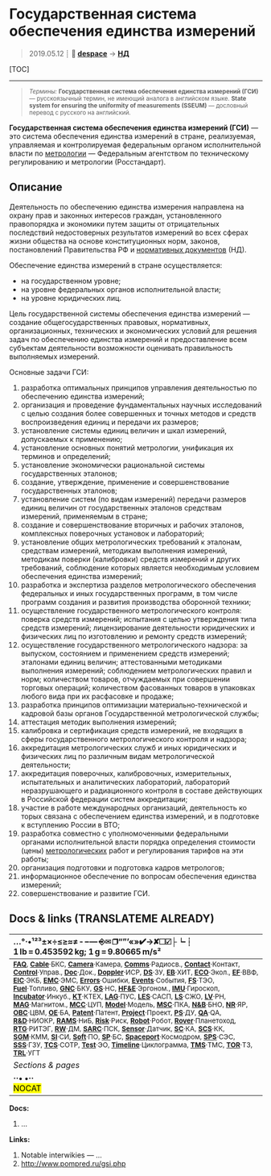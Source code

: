 # Государственная система обеспечения единства измерений
> 2019.05.12 ┊ **🚀 [despace](index.md)** → **[НД](doc.md)**

[TOC]

---

> <small>*Термины:* **Государственная система обеспечения единства измерений (ГСИ)** — русскоязычный термин, не имеющий аналога в английском языке. **State system for ensuring the uniformity of measurements (SSEUM)** — дословный перевод с русского на английский.</small>

**Государственная система обеспечения единства измерений (ГСИ)** — это система обеспечения единства измерений в стране, реализуемая, управляемая и контролируемая федеральным органом исполнительной власти по [метрологии](metrology.md) — Федеральным агентством по техническому регулированию и метрологии (Росстандарт).



## Описание
Деятельность по обеспечению единства измерения направлена на охрану прав и законных интересов граждан, установленного правопорядка и экономики путем защиты от отрицательных последствий недостоверных результатов измерений во всех сферах жизни общества на основе конституционных норм, законов, постановлений Правительства РФ и [нормативных документов](doc.md) (НД).

Обеспечение единства измерений в стране осуществляется:

   - на государственном уровне;
   - на уровне федеральных органов исполнительной власти;
   - на уровне юридических лиц.

Цель государственной системы обеспечения единства измерений — создание общегосударственных правовых, нормативных, организационных, технических и экономических условий для решения задач по обеспечению единства измерений и предоставление всем субъектам деятельности возможности оценивать правильность выполняемых измерений.

Основные задачи ГСИ:

   1. разработка оптимальных принципов управления деятельностью по обеспечению единства измерений;
   1. организация и проведение фундаментальных научных исследований с целью создания более совершенных и точных методов и средств воспроизведения единиц и передачи их размеров;
   1. установление системы единиц величин и шкал измерений, допускаемых к применению;
   1. установление основных понятий метрологии, унификация их терминов и определений;
   1. установление экономически рациональной системы государственных эталонов;
   1. создание, утверждение, применение и совершенствование государственных эталонов;
   1. установление систем (по видам измерений) передачи размеров единиц величин от государственных эталонов средствам измерений, применяемым в стране;
   1. создание и совершенствование вторичных и рабочих эталонов, комплексных поверочных установок и лабораторий;
   1. установление общих метрологических требований к эталонам, средствам измерений, методикам выполнения измерений, методикам поверки (калибровки) средств измерений и других требований, соблюдение которых является необходимым условием обеспечения единства измерений;
   1. разработка и экспертиза разделов метрологического обеспечения федеральных и иных государственных программ, в том числе программ создания и развития производства оборонной техники;
   1. осуществление государственного метрологического контроля: поверка средств измерений; испытания с целью утверждения типа средств измерений; лицензирование деятельности юридических и физических лиц по изготовлению и ремонту средств измерений;
   1. осуществление государственного метрологического надзора: за выпуском, состоянием и применением средств измерений; эталонами единиц величин; аттестованными методиками выполнения измерений; соблюдением метрологических правил и норм; количеством товаров, отчуждаемых при совершении торговых операций; количеством фасованных товаров в упаковках любого вида при их расфасовке и продаже;
   1. разработка принципов оптимизации материально‑технической и кадровой базы органов Государственной метрологической службы;
   1. аттестация методик выполнения измерений;
   1. калибровка и сертификация средств измерений, не входящих в сферы государственного метрологического контроля и надзора;
   1. аккредитация метрологических служб и иных юридических и физических лиц по различным видам метрологической деятельности;
   1. аккредитация поверочных, калибровочных, измерительных, испытательных и аналитических лабораторий, лабораторий неразрушающего и радиационного контроля в составе действующих в Российской федерации систем аккредитации;
   1. участие в работе международных организаций, деятельность ко торых связана с обеспечением единства измерений, и в подготовке к вступлению России в ВТО;
   1. разработка совместно с уполномоченными федеральными органами исполнительной власти порядка определения стоимости (цены) [метрологических](metrology.md) работ и регулирования тарифов на эти работы;
   1. организация подготовки и подготовка кадров метрологов;
   1. информационное обеспечение по вопросам обеспечения единства измерений;
   1. совершенствование и развитие ГСИ.



<p style="page-break-after:always"> </p>

## Docs & links (TRANSLATEME ALREADY)
|…°·•¹²³±×÷≤≥≈≠ ‑ −— ⎆✉ ❐“”’«»✔→✘☐☑├┕┆ 1 lb = 0.453592 kg; 1 g = 9.80665 m/s²|
|:--|
|<small>**[FAQ](faq.md)**, **[Cable](cable.md)**·БКС, **[Camera](camera.md)**·Камера, **[Comms](comms.md)**·Радиосв., **[Contact](contact.md)**·Контакт, **[Control](control.md)**·Управ., **[Doc](doc.md)**·Док., **[Doppler](doppler.md)**·ИСР, **[DS](ds.md)**·ЗУ, **[EB](eb.md)**·ХИТ, **[ECO](ecology.md)**·Экол., **[EF](ef.md)**·ВВФ, **[ElC](elc.md)**·ЭКБ, **[EMC](emc.md)**·ЭМС, **[Errors](error.md)**·Ошибки, **[Events](event.md)**·События, **[FS](fs.md)**·ТЭО, **[Fuel](fuel.md)**·Топливо, **[GNC](gnc.md)**·БКУ, **[GS](scs.md)**·НС, **[HF&E](hfe.md)**·Эргоном., **[IMU](imu.md)**·Гироскоп, **[Incubator](incubator.md)**·Инкуб., **[KT](kt.md)**·КТЕХ, **[LAG](lag.md)**·ПУC, **[LES](les.md)**·САСП, **[LS](ls.md)**·СЖО, **[LV](lv.md)**·РН, **[MAG](mag.md)**·Магнитом., **[MCC](mcc.md)**·ЦУП, **[Model](model.md)**·Модель, **[MSC](sc.md)**·ПКА, **[N&B](nnb.md)**·БНО, **[NR](nr.md)**·ЯР, **[OBC](obc.md)**·ЦВМ, **[OE](oe.md)**·БА, **[Patent](патент.md)**·Патент, **[Project](project.md)**·Проект, **[PS](ps.md)**·ДУ, **[QA](quality.md)**·QA, **[R&D](rnd.md)**·НИОКР, **[RAMS](rams.md)**·НиБ, **[Risk](risk.md)**·Риск, **[Robot](robotics.md)**·Робот, **[Rover](rover.md)**·Планетоход, **[RTG](rtg.md)**·РИТЭГ, **[RW](rw.md)**·ДМ, **[SARC](sarc.md)**·ПСК, **[Sensor](sensor.md)**·Датчик, **[SC](sc.md)**·КА, **[SCS](scs.md)**·КК, **[SGM](sgm.md)**·КММ, **[SI](si.md)**·СИ, **[Soft](soft.md)**·ПО, **[SP](sp.md)**·БС, **[Spaceport](spaceport.md)**·Космодром, **[SPS](sps.md)**·СЭС, **[SSS](sss.md)**·ГЗУ, **[TCS](tcs.md)**·СОТР, **[Test](test.md)**·ЭО, **[Timeline](timeline.md)**·Циклограмма, **[TMS](tms.md)**·ТМС, **[TOR](tor.md)**·ТЗ, **[TRL](trl.md)**·УГТ</small>|
|*Sections & pages*|
|**··• [](.md) •··**<br> <mark>NOCAT</mark> |

**Docs:**

   1. …

**Links:**

   1. Notable interwikies — …
   1. <http://www.pompred.ru/gsi.php>
